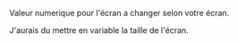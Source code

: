Valeur numerique pour l'écran a changer selon votre écran.

J'aurais du mettre en variable la taille de l'écran.

